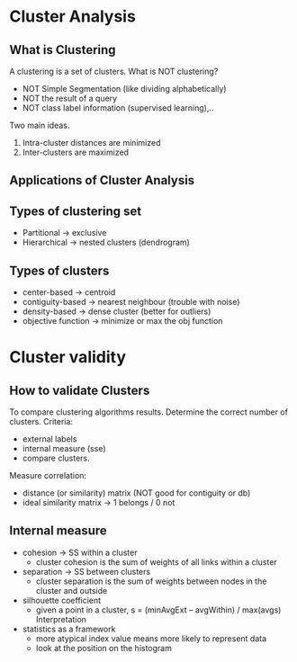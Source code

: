# Cluster Analysis
## What is Clustering
A clustering is a set of clusters.
What is NOT clustering?
- NOT Simple Segmentation (like dividing alphabetically)
- NOT the result of a query
- NOT class label information (supervised learning),..

Two main ideas.
1. Intra-cluster distances are minimized
2. Inter-clusters are maximized

## Applications of Cluster Analysis


## Types of clustering set
- Partitional -> exclusive
- Hierarchical -> nested clusters (dendrogram)
## Types of clusters
- center-based -> centroid
- contiguity-based -> nearest neighbour (trouble with noise)
- density-based -> dense cluster (better for outliers)
- objective function -> minimize or max the obj function
# Cluster validity
## How to validate Clusters
To compare clustering algorithms results.
Determine the correct number of clusters.
Criteria:
- external labels
- internal measure (sse)
- compare clusters.


Measure correlation:
- distance (or similarity) matrix (NOT good for contiguity or db)
- ideal similarity matrix -> 1 belongs / 0 not
## Internal measure
- cohesion -> SS within a cluster
	- cluster cohesion is the sum of weights of all links within a cluster
- separation -> SS between clusters 
	- cluster separation is the sum of weights between nodes in the cluster and outside
- silhouette coefficient
	- given a point in a cluster, s = (minAvgExt – avgWithin) / max(avgs)
Interpretation
- statistics as a framework
	- more atypical index value means more likely to represent data
	- look at the position on the histogram



